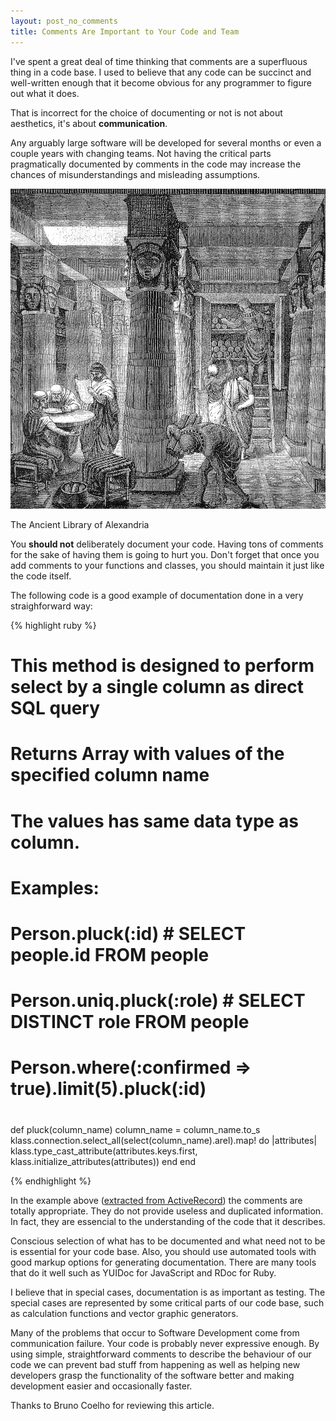 ```yaml
---
layout: post_no_comments
title: Comments Are Important to Your Code and Team
---
```


<span class="drops">I</span>'ve spent a great deal of time thinking that comments are a superfluous thing in a code base. I used to believe that any code can be succinct and well-written enough that it become obvious for any programmer to figure out what it does.

That is incorrect for the choice of documenting or not is not about aesthetics, it's about **communication**.

Any arguably large software will be developed for several months or even a couple years with changing teams. Not having the critical parts pragmatically documented by comments in the code may increase the chances of misunderstandings and misleading assumptions.

![The Ancient Library of Alexandria](/public/images/Ancientlibraryalex.jpg "The Ancient Library of Alexandria")

<span class="image_caption">The Ancient Library of Alexandria</span>

You **should not** deliberately document your code. Having tons of comments for the sake of having them is going to hurt you. Don't forget that once you add comments to your functions and classes, you should maintain it just like the code itself.

The following code is a good example of documentation done in a very straighforward way:

{% highlight ruby %}

# This method is designed to perform select by a single column as direct SQL query
# Returns Array with values of the specified column name
# The values has same data type as column.
#
# Examples:
#
#   Person.pluck(:id) # SELECT people.id FROM people
#   Person.uniq.pluck(:role) # SELECT DISTINCT role FROM people
#   Person.where(:confirmed => true).limit(5).pluck(:id)
#
def pluck(column_name)
  column_name = column_name.to_s
  klass.connection.select_all(select(column_name).arel).map! do |attributes|
    klass.type_cast_attribute(attributes.keys.first, klass.initialize_attributes(attributes))
  end
end

{% endhighlight %}

In the example above ([extracted from ActiveRecord]) the comments are totally appropriate. They do not provide useless and duplicated information. In fact, they are essencial to the understanding of the code that it describes.

Conscious selection of what has to be documented and what need not to be is essential for your code base. Also, you should use automated tools with good markup options for generating documentation. There are many tools that do it well such as YUIDoc for JavaScript and RDoc for Ruby.

I believe that in special cases, documentation is as important as testing. The special cases are represented by some critical parts of our code base, such as calculation functions and vector graphic generators.

Many of the problems that occur to Software Development come from communication failure. Your code is probably never expressive enough. By using simple, straightforward comments to describe the behaviour of our code we can prevent bad stuff from happening as well as helping new developers grasp the functionality of the software better and making development easier and occasionally faster.

Thanks to Bruno Coelho for reviewing this article.

[extracted from ActiveRecord]: https://github.com/rails/rails/blob/f8f4ac91203506c94d547ee0ef530bd60faf97ed/activerecord/lib/active_record/relation/calculations.rb
